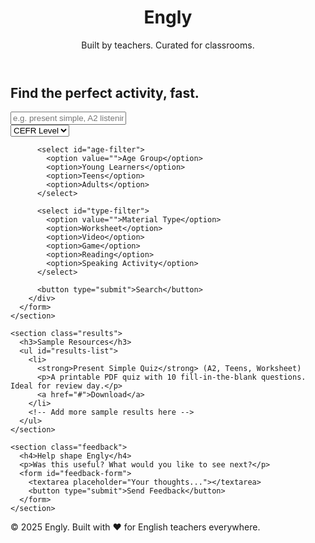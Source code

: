 <!DOCTYPE html>
<html lang="en">
<head>
  <meta charset="UTF-8" />
  <meta name="viewport" content="width=device-width, initial-scale=1.0"/>
  <title>Engly – Smart Search for English Teachers</title>
  <link rel="stylesheet" href="styles.css" />
</head>
<body>
  <header>
    <h1>Engly</h1>
    <p class="tagline">Built by teachers. Curated for classrooms.</p>
  </header>

  <main>
    <section class="search-area">
      <h2>Find the perfect activity, fast.</h2>
      <form id="search-form">
        <input type="text" id="search-input" placeholder="e.g. present simple, A2 listening..." />
        <div class="filters">
          <select id="cefr-filter">
            <option value="">CEFR Level</option>
            <option>A1</option>
            <option>A2</option>
            <option>B1</option>
            <option>B2</option>
            <option>C1</option>
            <option>C2</option>
          </select>

          <select id="age-filter">
            <option value="">Age Group</option>
            <option>Young Learners</option>
            <option>Teens</option>
            <option>Adults</option>
          </select>

          <select id="type-filter">
            <option value="">Material Type</option>
            <option>Worksheet</option>
            <option>Video</option>
            <option>Game</option>
            <option>Reading</option>
            <option>Speaking Activity</option>
          </select>

          <button type="submit">Search</button>
        </div>
      </form>
    </section>

    <section class="results">
      <h3>Sample Resources</h3>
      <ul id="results-list">
        <li>
          <strong>Present Simple Quiz</strong> (A2, Teens, Worksheet)  
          <p>A printable PDF quiz with 10 fill-in-the-blank questions. Ideal for review day.</p>
          <a href="#">Download</a>
        </li>
        <!-- Add more sample results here -->
      </ul>
    </section>

    <section class="feedback">
      <h4>Help shape Engly</h4>
      <p>Was this useful? What would you like to see next?</p>
      <form id="feedback-form">
        <textarea placeholder="Your thoughts..."></textarea>
        <button type="submit">Send Feedback</button>
      </form>
    </section>
  </main>

  <footer>
    <p>&copy; 2025 Engly. Built with ❤️ for English teachers everywhere.</p>
  </footer>
</body>
</html>

